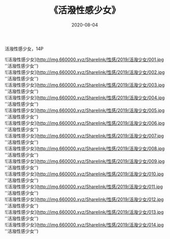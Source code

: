 ﻿---
layout: post
title:  《活潑性感少女》
date:   2020-08-04
img: http://img.660000.xyz/Sharelink/性感/2019/活潑少女/000.jpg
categories: [美女, 性感, 泳衣]
---

活潑性感少女，14P

![活潑性感少女](http://img.660000.xyz/Sharelink/性感/2019/活潑少女/001.jpg ''活潑性感少女'') <br>
![活潑性感少女](http://img.660000.xyz/Sharelink/性感/2019/活潑少女/002.jpg ''活潑性感少女'') <br>
![活潑性感少女](http://img.660000.xyz/Sharelink/性感/2019/活潑少女/003.jpg ''活潑性感少女'') <br>
![活潑性感少女](http://img.660000.xyz/Sharelink/性感/2019/活潑少女/004.jpg ''活潑性感少女'') <br>
![活潑性感少女](http://img.660000.xyz/Sharelink/性感/2019/活潑少女/005.jpg ''活潑性感少女'') <br>
![活潑性感少女](http://img.660000.xyz/Sharelink/性感/2019/活潑少女/006.jpg ''活潑性感少女'') <br>
![活潑性感少女](http://img.660000.xyz/Sharelink/性感/2019/活潑少女/007.jpg ''活潑性感少女'') <br>
![活潑性感少女](http://img.660000.xyz/Sharelink/性感/2019/活潑少女/008.jpg ''活潑性感少女'') <br>
![活潑性感少女](http://img.660000.xyz/Sharelink/性感/2019/活潑少女/009.jpg ''活潑性感少女'') <br>
![活潑性感少女](http://img.660000.xyz/Sharelink/性感/2019/活潑少女/010.jpg ''活潑性感少女'') <br>
![活潑性感少女](http://img.660000.xyz/Sharelink/性感/2019/活潑少女/011.jpg ''活潑性感少女'') <br>
![活潑性感少女](http://img.660000.xyz/Sharelink/性感/2019/活潑少女/012.jpg ''活潑性感少女'') <br>
![活潑性感少女](http://img.660000.xyz/Sharelink/性感/2019/活潑少女/013.jpg ''活潑性感少女'') <br>
![活潑性感少女](http://img.660000.xyz/Sharelink/性感/2019/活潑少女/014.jpg ''活潑性感少女'') <br>

